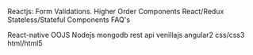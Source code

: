 
Reactjs:
Form Validations.
Higher Order Components
React/Redux
Stateless/Stateful Components
FAQ's

React-native
OOJS
Nodejs mongodb rest api
venillajs
angular2
css/css3
html/html5
